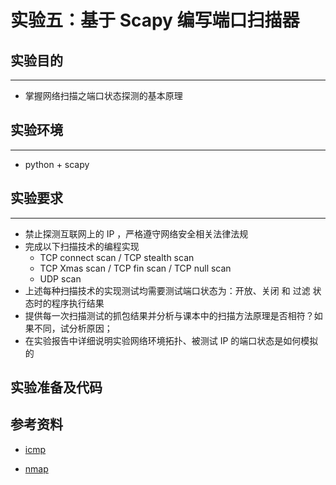 # 实验五：基于 Scapy 编写端口扫描器

## 实验目的

---
- 掌握网络扫描之端口状态探测的基本原理

## 实验环境

---
- python + scapy

## 实验要求

---
- 禁止探测互联网上的 IP ，严格遵守网络安全相关法律法规
- 完成以下扫描技术的编程实现
  - TCP connect scan / TCP stealth scan
  - TCP Xmas scan / TCP fin scan / TCP null scan
  - UDP scan
- 上述每种扫描技术的实现测试均需要测试端口状态为：开放、关闭 和 过滤 状态时的程序执行结果
- 提供每一次扫描测试的抓包结果并分析与课本中的扫描方法原理是否相符？如果不同，试分析原因；
- 在实验报告中详细说明实验网络环境拓扑、被测试 IP 的端口状态是如何模拟的

## 实验准备及代码

## 参考资料

- [icmp](https://blog.csdn.net/baidu_37964071/article/details/80514340)

- [nmap](https://zhuanlan.zhihu.com/p/343709343)